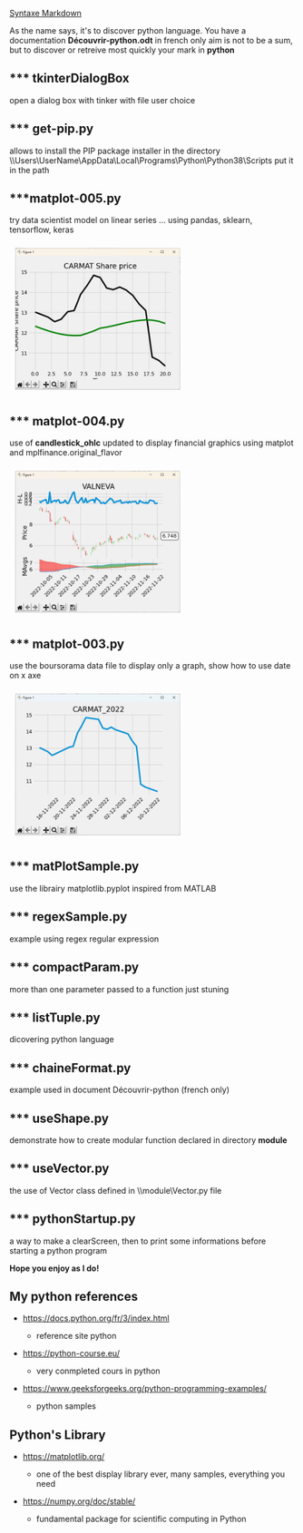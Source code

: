 [Syntaxe Markdown](https://www.markdownguide.org/basic-syntax/)

As the name says, it's to discover python language. You have a documentation **Découvrir-python.odt** in french only aim is not to be a sum, but to discover or retreive most quickly your mark in **python**

## *** tkinterDialogBox

open a dialog box with tinker
with file user choice

## *** get-pip.py

allows to install the PIP package installer in the directory
\\\Users\UserName\AppData\Local\Programs\Python\Python38\Scripts
put it in the path

## ***matplot-005.py

try data scientist model on linear series ... using pandas, sklearn, tensorflow, keras

<img style="margin: 10px" src="https://github.com/mabyre/PythonDiscovering/blob/master/images/matPlot-005.png" alt="Using keras data scientist model" height="250" />

## *** matplot-004.py

use of **candlestick_ohlc** updated to display financial graphics using matplot and mplfinance.original_flavor

<img style="margin: 10px" src="https://github.com/mabyre/PythonDiscovering/blob/master/images/matplotlib-valneva-finace.png" alt="Finance graph with mplfinance" height="250" />

## *** matplot-003.py

use the boursorama data file to display only a graph, show how to use date on x axe

<img style="margin: 10px" src="https://github.com/mabyre/PythonDiscovering/blob/master/images/matPlot-003.png" alt="using datestr2num converter" height="250" />

## *** matPlotSample.py

use the librairy matplotlib.pyplot inspired from MATLAB

## *** regexSample.py

example using regex regular expression

## *** compactParam.py

more than one parameter passed to a function just stuning

## *** listTuple.py

dicovering python language

## *** chaineFormat.py

example used in document Découvrir-python (french only)

## *** useShape.py

demonstrate how to create modular function declared in directory **module**

## *** useVector.py

the use of Vector class defined in \\\module\Vector.py file

## *** pythonStartup.py

a way to make a clearScreen, then to print some informations before starting a python program

**Hope you enjoy as I do!**

## My python references

* <https://docs.python.org/fr/3/index.html>
  * reference site python

* <https://python-course.eu/>
  * very conmpleted cours in python

* <https://www.geeksforgeeks.org/python-programming-examples/>
  * python samples

## Python's Library

* <https://matplotlib.org/>
  * one of the best display library ever, many samples, everything  you need

* <https://numpy.org/doc/stable/>
  * fundamental package for scientific computing in Python
